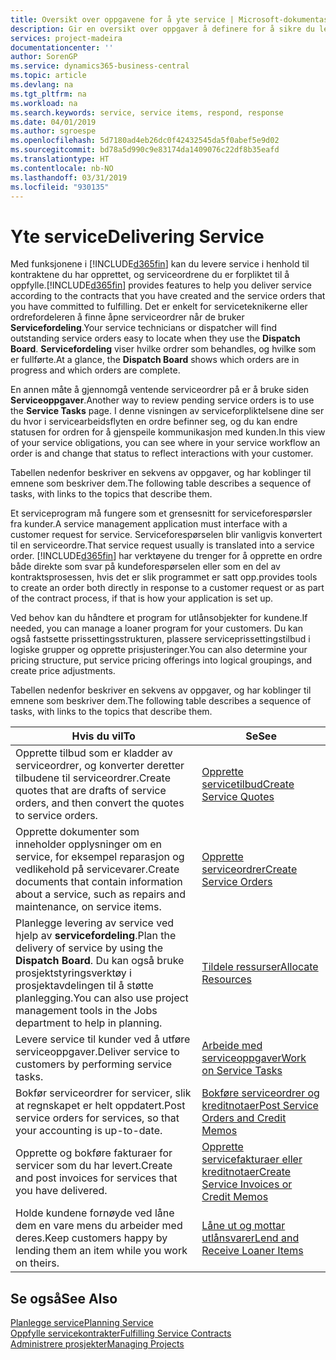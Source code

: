 ```yaml
---
title: Oversikt over oppgavene for å yte service | Microsoft-dokumentasjon
description: Gir en oversikt over oppgaver å definere for å sikre du leverer kvalitetsservice og lever oppfyller avtaler med kunder.
services: project-madeira
documentationcenter: ''
author: SorenGP
ms.service: dynamics365-business-central
ms.topic: article
ms.devlang: na
ms.tgt_pltfrm: na
ms.workload: na
ms.search.keywords: service, service items, respond, response
ms.date: 04/01/2019
ms.author: sgroespe
ms.openlocfilehash: 5d7180ad4eb26dc0f42432545da5f0abef5e9d02
ms.sourcegitcommit: bd78a5d990c9e83174da1409076c22df8b35eafd
ms.translationtype: HT
ms.contentlocale: nb-NO
ms.lasthandoff: 03/31/2019
ms.locfileid: "930135"
---
```

# <a name="delivering-service"></a><span data-ttu-id="0f36c-103">Yte service</span><span class="sxs-lookup"><span data-stu-id="0f36c-103">Delivering Service</span></span>
<span data-ttu-id="0f36c-104">Med funksjonene i [!INCLUDE[d365fin](includes/d365fin_md.md)] kan du levere service i henhold til kontraktene du har opprettet, og serviceordrene du er forpliktet til å oppfylle.</span><span class="sxs-lookup"><span data-stu-id="0f36c-104">[!INCLUDE[d365fin](includes/d365fin_md.md)] provides features to help you deliver service according to the contracts that you have created and the service orders that you have committed to fulfilling.</span></span> <span data-ttu-id="0f36c-105">Det er enkelt for serviceteknikerne eller ordrefordeleren å finne åpne serviceordrer når de bruker **Servicefordeling**.</span><span class="sxs-lookup"><span data-stu-id="0f36c-105">Your service technicians or dispatcher will find outstanding service orders easy to locate when they use the **Dispatch Board**.</span></span> <span data-ttu-id="0f36c-106">**Servicefordeling** viser hvilke ordrer som behandles, og hvilke som er fullførte.</span><span class="sxs-lookup"><span data-stu-id="0f36c-106">At a glance, the **Dispatch Board** shows which orders are in progress and which orders are complete.</span></span>  
  
<span data-ttu-id="0f36c-107">En annen måte å gjennomgå ventende serviceordrer på er å bruke siden **Serviceoppgaver**.</span><span class="sxs-lookup"><span data-stu-id="0f36c-107">Another way to review pending service orders is to use the **Service Tasks** page.</span></span> <span data-ttu-id="0f36c-108">I denne visningen av serviceforpliktelsene dine ser du hvor i servicearbeidsflyten en ordre befinner seg, og du kan endre statusen for ordren for å gjenspeile kommunikasjon med kunden.</span><span class="sxs-lookup"><span data-stu-id="0f36c-108">In this view of your service obligations, you can see where in your service workflow an order is and change that status to reflect interactions with your customer.</span></span>  
  
<span data-ttu-id="0f36c-109">Tabellen nedenfor beskriver en sekvens av oppgaver, og har koblinger til emnene som beskriver dem.</span><span class="sxs-lookup"><span data-stu-id="0f36c-109">The following table describes a sequence of tasks, with links to the topics that describe them.</span></span>   

<span data-ttu-id="0f36c-110">Et serviceprogram må fungere som et grensesnitt for serviceforespørsler fra kunder.</span><span class="sxs-lookup"><span data-stu-id="0f36c-110">A service management application must interface with a customer request for service.</span></span> <span data-ttu-id="0f36c-111">Serviceforespørselen blir vanligvis konvertert til en serviceordre.</span><span class="sxs-lookup"><span data-stu-id="0f36c-111">That service request usually is translated into a service order.</span></span> [!INCLUDE[d365fin](includes/d365fin_md.md)] <span data-ttu-id="0f36c-112">har verktøyene du trenger for å opprette en ordre både direkte som svar på kundeforespørselen eller som en del av kontraktsprosessen, hvis det er slik programmet er satt opp.</span><span class="sxs-lookup"><span data-stu-id="0f36c-112">provides tools to create an order both directly in response to a customer request or as part of the contract process, if that is how your application is set up.</span></span>  
  
<span data-ttu-id="0f36c-113">Ved behov kan du håndtere et program for utlånsobjekter for kundene.</span><span class="sxs-lookup"><span data-stu-id="0f36c-113">If needed, you can manage a loaner program for your customers.</span></span> <span data-ttu-id="0f36c-114">Du kan også fastsette prissettingsstrukturen, plassere serviceprissettingstilbud i logiske grupper og opprette prisjusteringer.</span><span class="sxs-lookup"><span data-stu-id="0f36c-114">You can also determine your pricing structure, put service pricing offerings into logical groupings, and create price adjustments.</span></span>  
  
<span data-ttu-id="0f36c-115">Tabellen nedenfor beskriver en sekvens av oppgaver, og har koblinger til emnene som beskriver dem.</span><span class="sxs-lookup"><span data-stu-id="0f36c-115">The following table describes a sequence of tasks, with links to the topics that describe them.</span></span>   
  
|<span data-ttu-id="0f36c-116">**Hvis du vil**</span><span class="sxs-lookup"><span data-stu-id="0f36c-116">**To**</span></span>|<span data-ttu-id="0f36c-117">**Se**</span><span class="sxs-lookup"><span data-stu-id="0f36c-117">**See**</span></span>|  
|------------|-------------|  
|<span data-ttu-id="0f36c-118">Opprette tilbud som er kladder av serviceordrer, og konverter deretter tilbudene til serviceordrer.</span><span class="sxs-lookup"><span data-stu-id="0f36c-118">Create quotes that are drafts of service orders, and then convert the quotes to service orders.</span></span>|[<span data-ttu-id="0f36c-119">Opprette servicetilbud</span><span class="sxs-lookup"><span data-stu-id="0f36c-119">Create Service Quotes</span></span>](service-how-to-create-service-quotes.md)|
|<span data-ttu-id="0f36c-120">Opprette dokumenter som inneholder opplysninger om en service, for eksempel reparasjon og vedlikehold på servicevarer.</span><span class="sxs-lookup"><span data-stu-id="0f36c-120">Create documents that contain information about a service, such as repairs and maintenance, on service items.</span></span>|[<span data-ttu-id="0f36c-121">Opprette serviceordrer</span><span class="sxs-lookup"><span data-stu-id="0f36c-121">Create Service Orders</span></span>](service-how-to-create-service-orders.md)|
|<span data-ttu-id="0f36c-122">Planlegge levering av service ved hjelp av **servicefordeling**.</span><span class="sxs-lookup"><span data-stu-id="0f36c-122">Plan the delivery of service by using the **Dispatch Board**.</span></span> <span data-ttu-id="0f36c-123">Du kan også bruke prosjektstyringsverktøy i prosjektavdelingen til å støtte planlegging.</span><span class="sxs-lookup"><span data-stu-id="0f36c-123">You can also use project management tools in the Jobs department to help in planning.</span></span>|[<span data-ttu-id="0f36c-124">Tildele ressurser</span><span class="sxs-lookup"><span data-stu-id="0f36c-124">Allocate Resources</span></span>](service-how-to-allocate-resources.md)|  
|<span data-ttu-id="0f36c-125">Levere service til kunder ved å utføre serviceoppgaver.</span><span class="sxs-lookup"><span data-stu-id="0f36c-125">Deliver service to customers by performing service tasks.</span></span>|[<span data-ttu-id="0f36c-126">Arbeide med serviceoppgaver</span><span class="sxs-lookup"><span data-stu-id="0f36c-126">Work on Service Tasks</span></span>](service-how-to-work-on-service-tasks.md)|  
|<span data-ttu-id="0f36c-127">Bokfør serviceordrer for servicer, slik at regnskapet er helt oppdatert.</span><span class="sxs-lookup"><span data-stu-id="0f36c-127">Post service orders for services, so that your accounting is up-to-date.</span></span>|[<span data-ttu-id="0f36c-128">Bokføre serviceordrer og kreditnotaer</span><span class="sxs-lookup"><span data-stu-id="0f36c-128">Post Service Orders and Credit Memos</span></span>](service-how-to-post-service-orders.md)|  
|<span data-ttu-id="0f36c-129">Opprette og bokføre fakturaer for servicer som du har levert.</span><span class="sxs-lookup"><span data-stu-id="0f36c-129">Create and post invoices for services that you have delivered.</span></span>|[<span data-ttu-id="0f36c-130">Opprette servicefakturaer eller kreditnotaer</span><span class="sxs-lookup"><span data-stu-id="0f36c-130">Create Service Invoices or Credit Memos</span></span>](service-how-create-invoices.md)|  
|<span data-ttu-id="0f36c-131">Holde kundene fornøyde ved låne dem en vare mens du arbeider med deres.</span><span class="sxs-lookup"><span data-stu-id="0f36c-131">Keep customers happy by lending them an item while you work on theirs.</span></span>| [<span data-ttu-id="0f36c-132">Låne ut og mottar utlånsvarer</span><span class="sxs-lookup"><span data-stu-id="0f36c-132">Lend and Receive Loaner Items</span></span>](service-how-to-lend-receive-loaners.md)|
  
## <a name="see-also"></a><span data-ttu-id="0f36c-133">Se også</span><span class="sxs-lookup"><span data-stu-id="0f36c-133">See Also</span></span>  
[<span data-ttu-id="0f36c-134">Planlegge service</span><span class="sxs-lookup"><span data-stu-id="0f36c-134">Planning Service</span></span>](service-plan-service.md)  
[<span data-ttu-id="0f36c-135">Oppfylle servicekontrakter</span><span class="sxs-lookup"><span data-stu-id="0f36c-135">Fulfilling Service Contracts</span></span>](service-fulfill-service-contracts.md)  
[<span data-ttu-id="0f36c-136">Administrere prosjekter</span><span class="sxs-lookup"><span data-stu-id="0f36c-136">Managing Projects</span></span>](projects-manage-projects.md)  
